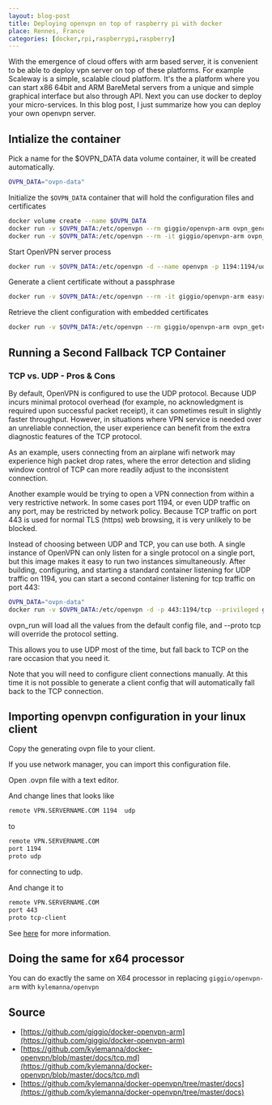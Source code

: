 ```yaml
---
layout: blog-post
title: Deploying openvpn on top of raspberry pi with docker
place: Rennes, France
categories: [docker,rpi,raspberrypi,raspberry]
---
```


With the emergence of cloud offers with arm based server, it is convenient to be able to deploy vpn server on top of these platforms. For example Scaleway is a simple, scalable cloud platform. It's the a platform where you can start x86 64bit and ARM BareMetal servers from a unique and simple graphical interface but also through API. Next you can use docker to deploy your micro-services. In this blog post, I just summarize how you can deploy your own openvpn server. 


<!--more-->

## Intialize the container

Pick a name for the $OVPN_DATA data volume container, it will be created automatically.

```bash
OVPN_DATA="ovpn-data"
```

Initialize the `$OVPN_DATA` container that will hold the configuration files and certificates

```bash
docker volume create --name $OVPN_DATA
docker run -v $OVPN_DATA:/etc/openvpn --rm giggio/openvpn-arm ovpn_genconfig -u udp://VPN.SERVERNAME.COM
docker run -v $OVPN_DATA:/etc/openvpn --rm -it giggio/openvpn-arm ovpn_initpki nopass
```


Start OpenVPN server process

```bash
docker run -v $OVPN_DATA:/etc/openvpn -d --name openvpn -p 1194:1194/udp --cap-add=NET_ADMIN giggio/openvpn-arm
```

Generate a client certificate without a passphrase

```bash
docker run -v $OVPN_DATA:/etc/openvpn --rm -it giggio/openvpn-arm easyrsa build-client-full CLIENTNAME nopass
```

Retrieve the client configuration with embedded certificates

```bash
docker run -v $OVPN_DATA:/etc/openvpn --rm giggio/openvpn-arm ovpn_getclient CLIENTNAME > CLIENTNAME.ovpn
```


## Running a Second Fallback TCP Container

### TCP vs. UDP - Pros & Cons

By default, OpenVPN is configured to use the UDP protocol. Because UDP incurs minimal protocol overhead (for example, no acknowledgment is required upon successful packet receipt), it can sometimes result in slightly faster throughput. However, in situations where VPN service is needed over an unreliable connection, the user experience can benefit from the extra diagnostic features of the TCP protocol.

As an example, users connecting from an airplane wifi network may experience high packet drop rates, where the error detection and sliding window control of TCP can more readily adjust to the inconsistent connection.

Another example would be trying to open a VPN connection from within a very restrictive network. In some cases port 1194, or even UDP traffic on any port, may be restricted by network policy. Because TCP traffic on port 443 is used for normal TLS (https) web browsing, it is very unlikely to be blocked.

Instead of choosing between UDP and TCP, you can use both. A single instance of OpenVPN can only listen for a single protocol on a single port, but this image makes it easy to run two instances simultaneously. After building, configuring, and starting a standard container listening for UDP traffic on 1194, you can start a second container listening for tcp traffic on port 443:

```bash
OVPN_DATA="ovpn-data"
docker run -v $OVPN_DATA:/etc/openvpn -d -p 443:1194/tcp --privileged giggio/openvpn-arm ovpn_run --proto tcp
```

ovpn_run will load all the values from the default config file, and --proto tcp will override the protocol setting.


This allows you to use UDP most of the time, but fall back to TCP on the rare occasion that you need it.

Note that you will need to configure client connections manually. At this time it is not possible to generate a client config that will automatically fall back to the TCP connection.


## Importing openvpn configuration in your linux client

Copy the generating ovpn file to your client. 

If you use network manager, you can import this configuration file. 

Open .ovpn file with a text editor.

And change lines that looks like


```txt
remote VPN.SERVERNAME.COM 1194  udp
```

to

```txt
remote VPN.SERVERNAME.COM 
port 1194 
proto udp
```


for connecting to udp. 

And change it to 

```txt
remote VPN.SERVERNAME.COM
port 443
proto tcp-client
```

See [here](http://askubuntu.com/questions/760345/cannot-import-saved-openvpn-configuration-file-in-ubuntu-16-04-lts) for more information. 

## Doing the same for x64 processor

You can do exactly the same on X64 processor in replacing `giggio/openvpn-arm` with `kylemanna/openvpn`


## Source 

- [https://github.com/giggio/docker-openvpn-arm](https://github.com/giggio/docker-openvpn-arm)
- [https://github.com/kylemanna/docker-openvpn/blob/master/docs/tcp.md](https://github.com/kylemanna/docker-openvpn/blob/master/docs/tcp.md)
- [https://github.com/kylemanna/docker-openvpn/tree/master/docs](https://github.com/kylemanna/docker-openvpn/tree/master/docs)


